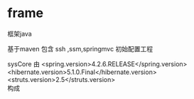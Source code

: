 # frame
框架java

基于maven
包含 ssh ,ssm,springmvc 初始配置工程

sysCore 由
	<spring.version>4.2.6.RELEASE</spring.version>  
	<hibernate.version>5.1.0.Final</hibernate.version>  
	<struts.version>2.5</struts.version>  
	构成
